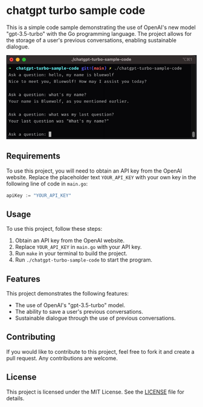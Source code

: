 # chatgpt turbo sample code

This is a simple code sample demonstrating the use of OpenAI's new model "gpt-3.5-turbo" with the Go programming language. The project allows for the storage of a user's previous conversations, enabling sustainable dialogue.  

![Demo](./images/demo.jpeg "Demo")

## Requirements

To use this project, you will need to obtain an API key from the OpenAI website. Replace the placeholder text `YOUR_API_KEY` with your own key in the following line of code in `main.go`:

```go
apiKey := "YOUR_API_KEY"
```


## Usage

To use this project, follow these steps:
1. Obtain an API key from the OpenAI website.
2. Replace `YOUR_API_KEY` in `main.go` with your API key.
3. Run `make` in your terminal to build the project.
4. Run `./chatgpt-turbo-sample-code` to start the program.
## Features

This project demonstrates the following features:
- The use of OpenAI's "gpt-3.5-turbo" model.
- The ability to save a user's previous conversations.
- Sustainable dialogue through the use of previous conversations.
## Contributing

If you would like to contribute to this project, feel free to fork it and create a pull request. Any contributions are welcome.
## License

This project is licensed under the MIT License. See the [LICENSE](https://chat.openai.com/LICENSE)  file for details.
